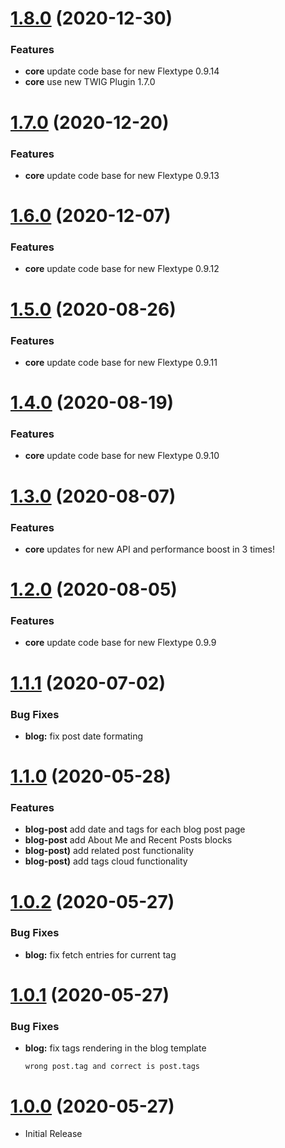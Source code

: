 <a name="1.8.0"></a>
# [1.8.0](https://github.com/flextype-plugins/themes-admin/compare/v1.7.0...v1.8.0) (2020-12-30)

### Features

* **core** update code base for new Flextype 0.9.14
* **core** use new TWIG Plugin 1.7.0

<a name="1.7.0"></a>
# [1.7.0](https://github.com/flextype-themes/bootstrap-blog) (2020-12-20)

### Features

* **core** update code base for new Flextype 0.9.13

<a name="1.6.0"></a>
# [1.6.0](https://github.com/flextype-themes/bootstrap-blog) (2020-12-07)

### Features

* **core** update code base for new Flextype 0.9.12

<a name="1.5.0"></a>
# [1.5.0](https://github.com/flextype-themes/bootstrap-blog) (2020-08-26)

### Features

* **core** update code base for new Flextype 0.9.11

<a name="1.4.0"></a>
# [1.4.0](https://github.com/flextype-themes/bootstrap-blog) (2020-08-19)

### Features

* **core** update code base for new Flextype 0.9.10

<a name="1.3.0"></a>
# [1.3.0](https://github.com/flextype-themes/bootstrap-blog) (2020-08-07)

### Features

* **core** updates for new API and performance boost in 3 times!

<a name="1.2.0"></a>
# [1.2.0](https://github.com/flextype-themes/bootstrap-blog) (2020-08-05)

### Features

* **core** update code base for new Flextype 0.9.9

<a name="1.1.1"></a>
# [1.1.1](https://github.com/flextype-themes/bootstrap-blog) (2020-07-02)

### Bug Fixes

* **blog:** fix post date formating

<a name="1.1.0"></a>
# [1.1.0](https://github.com/flextype-themes/bootstrap-blog) (2020-05-28)

### Features

* **blog-post** add date and tags for each blog post page
* **blog-post** add About Me and Recent Posts blocks
* **blog-post)** add related post functionality
* **blog-post)** add tags cloud functionality

<a name="1.0.2"></a>
# [1.0.2](https://github.com/flextype-themes/bootstrap-blog) (2020-05-27)

### Bug Fixes

* **blog:** fix fetch entries for current tag

<a name="1.0.1"></a>
# [1.0.1](https://github.com/flextype-themes/bootstrap-blog) (2020-05-27)

### Bug Fixes

* **blog:** fix tags rendering in the blog template

    ```
    wrong post.tag and correct is post.tags
    ```

<a name="1.0.0"></a>
# [1.0.0](https://github.com/flextype-themes/bootstrap-blog) (2020-05-27)
* Initial Release

